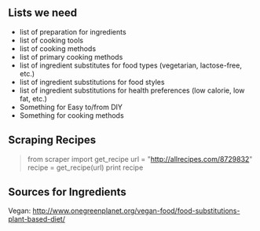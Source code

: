 ## Lists we need
- list of preparation for ingredients
- list of cooking tools
- list of cooking methods
- list of primary cooking methods
- list of ingredient substitutes for food types (vegetarian, lactose-free, etc.)
- list of ingredient substitutions for food styles
- list of ingredient substitutions for health preferences  (low calorie, low fat, etc.)
- Something for Easy to/from DIY
- Something for cooking methods

## Scraping Recipes
>from scraper import get_recipe
>url = "http://allrecipes.com/8729832"
>recipe = get_recipe(url)
>print recipe

## Sources for Ingredients
Vegan: http://www.onegreenplanet.org/vegan-food/food-substitutions-plant-based-diet/
